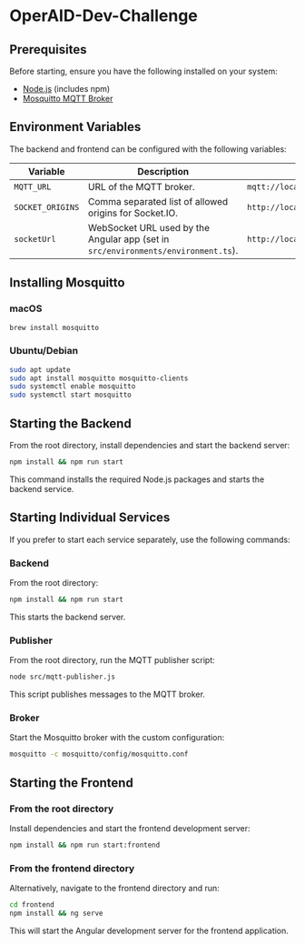 # OperAID-Dev-Challenge

## Prerequisites

Before starting, ensure you have the following installed on your system:

- [Node.js](https://nodejs.org/) (includes npm)
- [Mosquitto MQTT Broker](https://mosquitto.org/)

## Environment Variables

The backend and frontend can be configured with the following variables:

| Variable | Description | Default |
|----------|-------------|---------|
| `MQTT_URL` | URL of the MQTT broker. | `mqtt://localhost:1883` |
| `SOCKET_ORIGINS` | Comma separated list of allowed origins for Socket.IO. | `http://localhost:4200,http://localhost:5173` |
| `socketUrl` | WebSocket URL used by the Angular app (set in `src/environments/environment.ts`). | `http://localhost:3000` |

## Installing Mosquitto

### macOS

```bash
brew install mosquitto
```

### Ubuntu/Debian

```bash
sudo apt update
sudo apt install mosquitto mosquitto-clients
sudo systemctl enable mosquitto
sudo systemctl start mosquitto
```

## Starting the Backend

From the root directory, install dependencies and start the backend server:

```bash
npm install && npm run start
```

This command installs the required Node.js packages and starts the backend service.

## Starting Individual Services

If you prefer to start each service separately, use the following commands:

### Backend

From the root directory:

```bash
npm install && npm run start
```

This starts the backend server.

### Publisher

From the root directory, run the MQTT publisher script:

```bash
node src/mqtt-publisher.js
```

This script publishes messages to the MQTT broker.

### Broker

Start the Mosquitto broker with the custom configuration:

```bash
mosquitto -c mosquitto/config/mosquitto.conf
```

## Starting the Frontend

### From the root directory

Install dependencies and start the frontend development server:

```bash
npm install && npm run start:frontend
```

### From the frontend directory

Alternatively, navigate to the frontend directory and run:

```bash
cd frontend
npm install && ng serve
```

This will start the Angular development server for the frontend application.